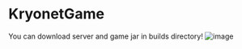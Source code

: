 # KryonetGame

You can download server and game jar in builds directory!
![image](https://user-images.githubusercontent.com/77240665/194909287-553338ad-db2d-46a6-84ff-c9aa5b55dc97.png)
